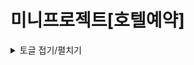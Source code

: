 
# 미니프로젝트[호텔예약] 
<details>
<summary>토글 접기/펼치기</summary>
<div markdown="1">
## 자바와 JDBC api를 사용해서 콘솔 프로그램을 만드는 미니프로젝트
  
![image](https://user-images.githubusercontent.com/99929191/167563645-21ee16b5-93d8-4a0f-8b99-f49a40681600.png)


## 목표

1. JDBC 사용하여 DB와 프로그램 연동
2. JAVA→ DB 로 CRUD 구현하기

## 주제

호텔 예약 관리 시스템 만들기

### DB설계
![image](https://user-images.githubusercontent.com/99929191/167563552-56f34614-de69-4c9b-b197-dd8fcee58ded.png)



### 프로그램구성

객실예약: 

객실 호수와 등급, 가격을 조회 → 객실테이블 조회

어떤 호수를 선택할지, 이름입력

예약취소:

취소하면 예약 테이블 요소 delete

객실상태조회:

호수,등급,예약자명 조회

+각자 추가하고 싶은 요소(원하면)

### 사용기술

Java 1.8

Oracle 10

JDBC14

입력: Scanner

출력: 콘솔 출력창

### 제작기간: 일주일

1일차 - 다함께 구체적인 db설계하기(ERD 사용)

2일차~6일차 - 각자 어느 부분을 만들었는지 매일 간단하게 보고

7일차 - 각자 프로그램 시연 혹은 실패후 막힌 부분 공유

</div>
</details>

